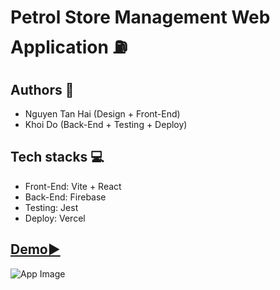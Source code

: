 # Petrol Store Management Web Application ⛽

## Authors 👷
- Nguyen Tan Hai (Design + Front-End)
- Khoi Do (Back-End + Testing + Deploy)

## Tech stacks 💻
- Front-End: Vite + React
- Back-End: Firebase
- Testing: Jest
- Deploy: Vercel

## [Demo▶️](https://youtu.be/h0Jt_eXuO68)
![App Image](https://i.ibb.co/tzTtxRf/Screenshot-1.png)
